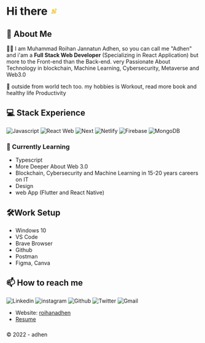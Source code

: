 # Hi there <img src="https://raw.githubusercontent.com/AdhenxYz/AdhenxYz/main/wave.gif" alt="waves" style="width:20px; height:20px" />

## 🚀 About Me

👨‍💻 I am Muhammad Roihan Jannatun Adhen, so you can call me "Adhen" and i'am a **Full Stack Web Developer** (Specializing in React Application) but more to the Front-end than the Back-end. very Passionate About Technology in blockchain, Machine Learning, Cybersecurity, Metaverse and Web3.0

📍 outside from world tech too. my hobbies is Workout, read more book and healthy life Productivity

## 💻 Stack Experience
![Javascript](https://img.shields.io/badge/JavaScript-yellow?style=for-the-badge&logo=javascript)
![React Web](https://img.shields.io/badge/React-blue?style=for-the-badge&logo=react)
![Next](https://img.shields.io/badge/NextJS-black?style=for-the-badge&logo=nextdotjs)
![Netlify](https://img.shields.io/badge/Netlify-green?style=for-the-badge&logo=netlify)
![Firebase](https://img.shields.io/badge/Firebase-yellow?style=for-the-badge&logo=firebase)
![MongoDB](https://img.shields.io/badge/MongoDB-success?style=for-the-badge&logo=mongodb)


### 📌 Currently Learning
- Typescript
- More Deeper About Web 3.0
- Blockchain, Cybersecurity and Machine Learning in 15-20 years careers on IT
- Design 
- web App (Flutter and React Native)

## 🛠️Work Setup 
* Windows 10
* VS Code
* Brave Browser
* Github 
* Postman
* Figma, Canva 

## 📫 How to reach me
![Linkedin](https://img.shields.io/badge/LinkedIn-informational?link=https://www.linkedin.com/in/roihanadhen/&style=for-the-badge&logo=linkedin)
![instagram](https://img.shields.io/badge/Instagram-purple?link=https://www.instagram.com/roihanadhen/&style=for-the-badge&logo=instagram)
![Github](https://img.shields.io/badge/Github-black?link=https://www.github.com/AdhenxYz/&style=for-the-badge&logo=github)
![Twitter](https://img.shields.io/badge/Twitter-informational?link=https://twitter.com/MRoihanJ_Adhen&style=for-the-badge&logo=twitter)
![Gmail](https://img.shields.io/badge/Gmail-orange?link=mailto:mroihanadhen@gmail.com&style=for-the-badge&logo=gmail)
- Website: [roihanadhen](https://roihanadhen.xyz)
- [Resume](https://drive.google.com/drive/folders/1xUtRko0hoT7J3fXV8TZX73mU_0mdJkEi?usp=sharing)

###
©️ 2022 - adhen
